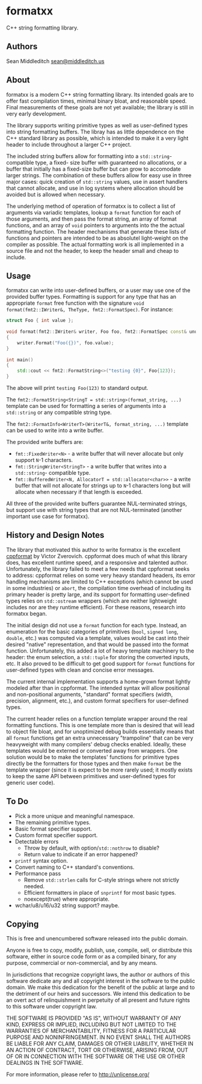 # formatxx

C++ string formatting library.

## Authors

Sean Middleditch <sean@middleditch.us>

## About

formatxx is a modern C++ string formatting library. Its intended goals are to offer fast compilation
times, minimal binary bloat, and reasonable speed. Final measurements of these goals are not yet
available; the library is still in very early development.

The library supports writing primitive types as well as user-defined types into string formatting
buffers. The libray has as little dependence on the C++ standard library as possible, which is
intended to make it a very light header to include throughout a larger C++ project.

The included string buffers allow for formatting into a `std::string`-compatible type, a fixed-
size buffer with guaranteed no allocations, or a buffer that initially has a fixed-size buffer
but can grow to accomodate larger strings. The combination of these buffers allow for easy use
in three major cases: quick creation of `std::string` values, use in assert handlers that
cannot allocate, and use in log systems where allocation should be avoided but is allowed when
necessary.

The underlying method of operation of formatxx is to collect a list of arguments via variadic
templates, lookup a `format` function for each of those arguments, and then pass the format
string, an array of format functions, and an array of `void` pointers to arguments into the
the actual formatting function. The header mechanisms that generate these lists of functions
and pointers are intended to be as absolutel light-weight on the compiler as possible. The
actual formatting work is all implemented in a source file and not the header, to keep the
header small and cheap to include.

## Usage

formatxx can write into user-defined buffers, or a user may use one of the provided buffer
types. Formatting is support for any type that has an appropriate `format` free function with
the signature `void format(fmt2::IWriter&, TheType, fmt2::FormatSpec)`. For instance:

```C++
struct Foo { int value };
	
void format(fmt2::IWriter& writer, Foo foo, fmt2::FormatSpec const& unused)
{
	writer.Format("Foo({})", foo.value);
}
	
int main()
{
	std::cout << fmt2::FormatString<>("testing {0}", Foo{123});
}
```

The above will print `testing Foo(123)` to standard output.

The `fmt2::FormatString<StringT = std::string>(format_string, ...)` template can be used
for formatting a series of arguments into a `std::string` or any compatible string type.

The `fmt2::FormatInfo<WriterT>(WriterT&, format_string, ...)` template can be used to
write into a write buffer.

The provided write buffers are:
- `fmt::FixedWriter<N>` - a write buffer that will never allocate but only support
  `N`-1 characters.
- `fmt::StringWriter<StringT>` - a write buffer that writes into a `std::string`-
  compatible type.
- `fmt::BufferedWriter<N, AllocatorT = std::allocator<char>>` - a write buffer that
  will not allocate for strings up to `N`-1 characters long but will allocate when
  necessary if that length is exceeded.

All three of the provided write buffers guarantee NUL-terminated strings, but support
use with string types that are not NUL-terminated (another important use case for
formatxx).

## History and Design Notes

The library that motivated this author to write formatxx is the excellent
[cppformat](https://cppformat.github.io/) by Victor Zverovich. cppformat does much of what this
library does, has excellent runtime speed, and a responsive and talented author. Unfortunately,
the library failed to meet a few needs that cppformat seeks to address: cppformat relies on
some very heavy standard headers, its error handling mechanisms are limited to C++ exceptions
(which cannot be used in some industries) or `abort`, the compilation time overhead of
including its primary header is pretty large, and its support for formatting user-defined
types relies on `std::ostream` wrappers (which are neither lightweight includes nor are they
runtime efficient). For these reasons, research into formatxx began.

The initial design did not use a `format` function for each type. Instead, an enumeration for
the basic categories of primitives (`bool`, `signed long`, `double`, etc.) was computed via
a template, values would be cast into their desired "native" representation, and that would
be passed into the format function. Unfortunately, this added a lot of heavy template machinery
to the header: the enum selection, a `std::tuple` for storing the converted inputs, etc. It
also proved to be difficult to get good support for `format` functions for user-defined types
with clean and concise error messages.

The current internal implementation supports a home-grown format lightly modeled after than in
cppformat. The intended syntax will allow positional and non-positional arguments, "standard"
format specifiers (width, precision, alignment, etc.), and custom format specifiers for
user-defined types.

The current header relies on a function template wrapper around the real formatting functions.
This is one template more than is desired that will lead to object file bloat, and for
unoptimized debug builds essentially means that all `format` functions get an extra unnecessary
"trampoline" that can be very heavyweight with many compilers' debug checks enabled. Ideally,
these templates would be externed or converted away from wrappers. One solution would be to
make the templates' functions for primitive types directly be the formatters for those types
and then make `format` be the template wrapper (since it is expect to be more rarely used; it
mostly exists to keep the same API between primitives and user-defined types for generic user
code).

## To Do

- Pick a more unique and meaningful namespace.
- The remaining primitive types.
- Basic format specifier support.
- Custom format specifier support.
- Detectable errors
  - Throw by default, with option/`std::nothrow` to disable?
  - Return value to indicate if an error happened?
- `printf` syntax option.
- Convert naming to C++ standard's conventions.
- Performance pass
  - Remove `std::strlen` calls for C-style strings where not strictly needed.
  - Efficient formatters in place of `snprintf` for most basic types.
  - noexcept(true) where appropriate.
- wchar/u8/u16/u32 string support? maybe.

## Copying

This is free and unencumbered software released into the public domain.

Anyone is free to copy, modify, publish, use, compile, sell, or
distribute this software, either in source code form or as a compiled
binary, for any purpose, commercial or non-commercial, and by any
means.

In jurisdictions that recognize copyright laws, the author or authors
of this software dedicate any and all copyright interest in the
software to the public domain. We make this dedication for the benefit
of the public at large and to the detriment of our heirs and
successors. We intend this dedication to be an overt act of
relinquishment in perpetuity of all present and future rights to this
software under copyright law.

THE SOFTWARE IS PROVIDED "AS IS", WITHOUT WARRANTY OF ANY KIND,
EXPRESS OR IMPLIED, INCLUDING BUT NOT LIMITED TO THE WARRANTIES OF
MERCHANTABILITY, FITNESS FOR A PARTICULAR PURPOSE AND NONINFRINGEMENT.
IN NO EVENT SHALL THE AUTHORS BE LIABLE FOR ANY CLAIM, DAMAGES OR
OTHER LIABILITY, WHETHER IN AN ACTION OF CONTRACT, TORT OR OTHERWISE,
ARISING FROM, OUT OF OR IN CONNECTION WITH THE SOFTWARE OR THE USE OR
OTHER DEALINGS IN THE SOFTWARE.

For more information, please refer to <http://unlicense.org/>

